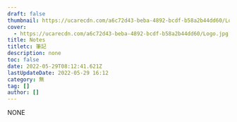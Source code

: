 ```yaml
---
draft: false
thumbnail: https://ucarecdn.com/a6c72d43-beba-4892-bcdf-b58a2b44dd60/Logo.jpg
cover:
  - https://ucarecdn.com/a6c72d43-beba-4892-bcdf-b58a2b44dd60/Logo.jpg
title: Notes
titletc: 筆記
description: none
toc: false
date: 2022-05-29T08:12:41.621Z
lastUpdateDate: 2022-05-29 16:12
category: 無
tag: []
author: []
---
```

NONE